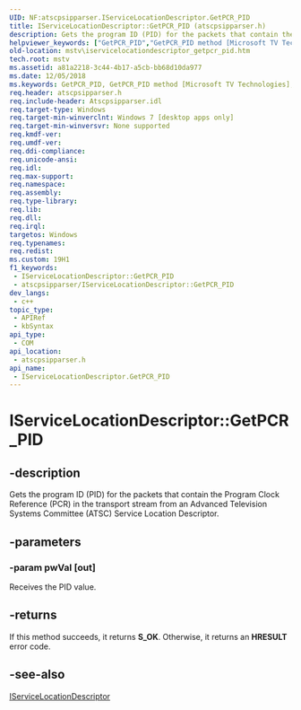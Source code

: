 ```yaml
---
UID: NF:atscpsipparser.IServiceLocationDescriptor.GetPCR_PID
title: IServiceLocationDescriptor::GetPCR_PID (atscpsipparser.h)
description: Gets the program ID (PID) for the packets that contain the Program Clock Reference (PCR) in the transport stream from an Advanced Television Systems Committee (ATSC) Service Location Descriptor.
helpviewer_keywords: ["GetPCR_PID","GetPCR_PID method [Microsoft TV Technologies]","GetPCR_PID method [Microsoft TV Technologies]","IServiceLocationDescriptor interface","IServiceLocationDescriptor interface [Microsoft TV Technologies]","GetPCR_PID method","IServiceLocationDescriptor.GetPCR_PID","IServiceLocationDescriptor::GetPCR_PID","atscpsipparser/IServiceLocationDescriptor::GetPCR_PID","mstv.iservicelocationdescriptor_getpcr_pid"]
old-location: mstv\iservicelocationdescriptor_getpcr_pid.htm
tech.root: mstv
ms.assetid: a81a2218-3c44-4b17-a5cb-bb68d10da977
ms.date: 12/05/2018
ms.keywords: GetPCR_PID, GetPCR_PID method [Microsoft TV Technologies], GetPCR_PID method [Microsoft TV Technologies],IServiceLocationDescriptor interface, IServiceLocationDescriptor interface [Microsoft TV Technologies],GetPCR_PID method, IServiceLocationDescriptor.GetPCR_PID, IServiceLocationDescriptor::GetPCR_PID, atscpsipparser/IServiceLocationDescriptor::GetPCR_PID, mstv.iservicelocationdescriptor_getpcr_pid
req.header: atscpsipparser.h
req.include-header: Atscpsipparser.idl
req.target-type: Windows
req.target-min-winverclnt: Windows 7 [desktop apps only]
req.target-min-winversvr: None supported
req.kmdf-ver: 
req.umdf-ver: 
req.ddi-compliance: 
req.unicode-ansi: 
req.idl: 
req.max-support: 
req.namespace: 
req.assembly: 
req.type-library: 
req.lib: 
req.dll: 
req.irql: 
targetos: Windows
req.typenames: 
req.redist: 
ms.custom: 19H1
f1_keywords:
 - IServiceLocationDescriptor::GetPCR_PID
 - atscpsipparser/IServiceLocationDescriptor::GetPCR_PID
dev_langs:
 - c++
topic_type:
 - APIRef
 - kbSyntax
api_type:
 - COM
api_location:
 - atscpsipparser.h
api_name:
 - IServiceLocationDescriptor.GetPCR_PID
---
```


# IServiceLocationDescriptor::GetPCR_PID


## -description

Gets the program ID (PID) for the packets that contain the Program Clock Reference (PCR) in the transport stream from an Advanced Television Systems Committee (ATSC) Service Location Descriptor.

## -parameters

### -param pwVal [out]

Receives the PID value.

## -returns

If this method succeeds, it returns <b xmlns:loc="http://microsoft.com/wdcml/l10n">S_OK</b>. Otherwise, it returns an <b xmlns:loc="http://microsoft.com/wdcml/l10n">HRESULT</b> error code.

## -see-also

<a href="https://docs.microsoft.com/previous-versions/windows/desktop/api/atscpsipparser/nn-atscpsipparser-iservicelocationdescriptor">IServiceLocationDescriptor</a>

